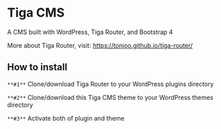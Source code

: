 # Tiga CMS

A CMS built with WordPress, Tiga Router, and Bootstrap 4

More about Tiga Router, visit: https://tonjoo.github.io/tiga-router/

## How to install

`**#1**` Clone/download Tiga Router to your WordPress plugins directory

`**#2**` Clone/download this Tiga CMS theme to your WordPress themes directory

`**#3**` Activate both of plugin and theme